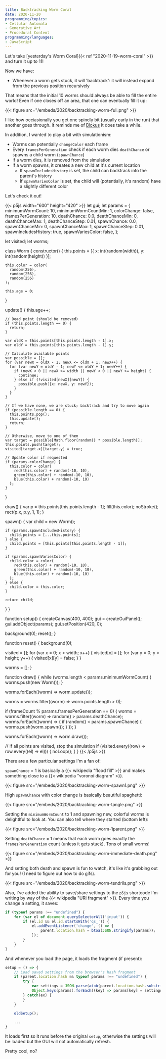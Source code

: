 ```yaml
---
title: Backtracking Worm Coral
date: 2020-11-20
programming/topics:
- Cellular Automata
- Generative Art
- Procedural Content
programming/languages:
- JavaScript
---
```

Let's take [yesterday's Worm Coral]{{< ref "2020-11-19-worm-coral" >}} and turn it up to 11!

Now we have:

* Whenever a worm gets stuck, it will 'backtrack': it will instead expand from the previous position recursively 

That means that the initial 10 worms should always be able to fill the entire world! Even if one closes off an area, that one can eventually fill it up:

{{< figure src="/embeds/2020/backtracking-worm-full.png" >}}

I like how occiasionally you get one spindly bit (usually early in the run) that another goes through. It reminds me of [Blokus](https://boardgamegeek.com/boardgame/2453/blokus) It does take a while.

In addition, I wanted to play a bit with simulationism:

* Worms can potentially `changeColor` each frame
* Every `framesPerGeneration` check if each worm dies `deathChance` or spawns a child worm (`spawnChance`)
* If a worm dies, it is removed from the simulation
* If a worm spawns, it creates a new child at it's current location
  * If `spawnIncludesHistory` is set, the child can backtrack into the parent's history
  * If `spawnVariesColor` is set, the child will (potentially, it's random) have a slightly different color

Let's check it out!

<!--more-->

{{< p5js width="600" height="420" >}}
let gui;
let params = {
  minimumWormCount: 10,
  minimumWormCountMin: 1,
  colorChange: false,
  framesPerGeneration: 10,
  deathChance: 0.0,
  deathChanceMin: 0,
  deathChanceMax: 1,
  deathChanceStep: 0.01,
  spawnChance: 0.0,
  spawnChanceMin: 0,
  spawnChanceMax: 1,
  spawnChanceStep: 0.01,
  spawnIncludesHistory: true,
  spawnVariesColor: false,
};

let visited;
let worms;

class Worm {
  constructor() {
    this.points = [{
      x: int(random(width)),
      y: int(random(height))
    }];

    this.color = color(
      random(256),
      random(256),
      random(256)
    );
    
    this.age = 0;
  }

  update() {
    this.age++;
    
    // Dead point (should be removed)
    if (this.points.length == 0) {
      return;
    }
    
    var oldX = this.points[this.points.length - 1].x;
    var oldY = this.points[this.points.length - 1].y;
    
    // Calculate available points
    var possible = [];
    for (var newX = oldX - 1; newX <= oldX + 1; newX++) {
      for (var newY = oldY - 1; newY <= oldY + 1; newY++) {
        if (newX < 0 || newX >= width || newY < 0 || newY >= height) {
          continue;
        } else if (!visited[newX][newY]) {
          possible.push({x: newX, y: newY});
        }
      }
    }
    
    // If we have none, we are stuck; backtrack and try to move again
    if (possible.length == 0) {
      this.points.pop();
      this.update();
      return;
    }
    
    // Otherwise, move to one of them
    var target = possible[Math.floor(random() * possible.length)];
    this.points.push(target);
    visited[target.x][target.y] = true;
    
    // Update color if requested
    if (params.colorChange) {
      this.color = color(
        red(this.color) + random(-10, 10),
        green(this.color) + random(-10, 10),
        blue(this.color) + random(-10, 10)
      );
    }
  }

  draw() {
    var p = this.points[this.points.length - 1];
    fill(this.color);
    noStroke();
    rect(p.x, p.y, 1, 1);
  }
  
  spawn() {
    var child = new Worm();

    if (params.spawnIncludesHistory) {
      child.points = [...this.points];
    } else {
      child.points = [this.points[this.points.length - 1]];
    }

    if (params.spawnVariesColor) {
      child.color = color(
        red(this.color) + random(-10, 10),
        green(this.color) + random(-10, 10),
        blue(this.color) + random(-10, 10)
      );
    } else {
      child.color = this.color; 
    }
    
    return child;
  }
}

function setup() {
  createCanvas(400, 400);
  gui = createGuiPanel();
  gui.addObject(params);
  gui.setPosition(420, 0);

  background(0);
  reset();
}

function reset() {
  background(0); 

  visited = [];
  for (var x = 0; x < width; x++) {
    visited[x] = [];
    for (var y = 0; y < height; y++) {
      visited[x][y] = false;
    }
  }

  worms = [];
}

function draw() {
  while (worms.length < params.minimumWormCount) {
    worms.push(new Worm());
  }
  
  worms.forEach((worm) => worm.update());
  
  worms = worms.filter((worm) => worm.points.length > 0);
  
  if (frameCount % params.framesPerGeneration == 0) {
    worms = worms.filter((worm) => random() > params.deathChance);
    worms.forEach((worm) => {
      if (random() < params.spawnChance) {
        worms.push(worm.spawn());
      }
    });
  }
  
  worms.forEach((worm) => worm.draw());  
  
  // If all points are visited, stop the simulation
  if (visited.every((row) => row.every((el) => el))) {
    noLoop();
  }
}
{{< /p5js >}}

There are a few particular settings I'm a fan of:

`spawnChance` = 1 is basically a {{< wikipedia "flood fill" >}} and makes something close to a {{< wikipedia "voronoi diagram" >}}. 

{{< figure src="/embeds/2020/backtracking-worm-spawn1.png" >}}

High `spawnChance` with color change is basically beautiful spaghetti:

{{< figure src="/embeds/2020/backtracking-worm-tangle.png" >}}

Setting the `minimumWormCount` to 1 and spawning new, colorful worms is delightlful to look at. You can also tell where they started (bottom left):

{{< figure src="/embeds/2020/backtracking-worm-1parent.png" >}}

Setting `deathChance` = 1 means that each worm goes exactly the `framesPerGeneration` count (unless it gets stuck). Tons of small worms! 

{{< figure src="/embeds/2020/backtracking-worm-immediate-death.png" >}}

And setting both death and spawn is fun to watch, it's like it's grabbing out for you! (I need to figure out how to do gifs). 

{{< figure src="/embeds/2020/backtracking-worm-tendrils.png" >}}

Also, I've added the ability to save/share settings to the `p5js` shortcode I'm writing by way of the {{< wikipedia "URI fragment" >}}. Every time you change a setting, it saves:

```javascript
if (typeof params !== "undefined") {
    for (var el of document.querySelectorAll('input')) {
        if (el.id && el.id.startsWith('qs_')) {
            el.addEventListener('change', () => {
                parent.location.hash = btoa(JSON.stringify(params));
            });
        }
    }
}
```

And whenever you load the page, it loads the fragment (if present):

```javascript
setup = () => {
    // Load saved settings from the browser's hash fragment
    if (parent.location.hash && typeof params !== "undefined") {
        try {
            var settings = JSON.parse(atob(parent.location.hash.substring(1)));
            Object.keys(params).forEach((key) => params[key] = settings[key] || params[key]);
        } catch(ex) {
        }
    }

    oldSetup();

    ...
}
```

It loads first so it runs before the original `setup`, otherwise the settings will be loaded but the GUI will not automatically refresh. 

Pretty cool, no? 